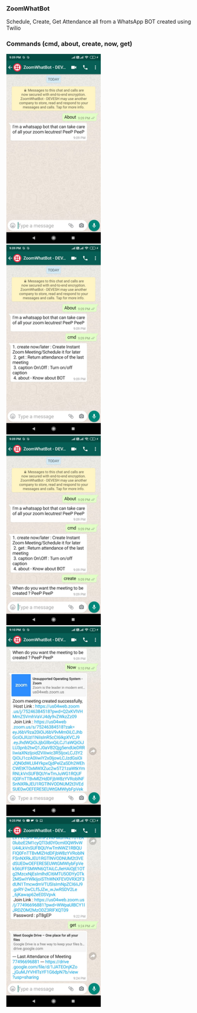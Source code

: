 ### ZoomWhatBot
Schedule, Create, Get Attendance all from a WhatsApp BOT created using Twilio

### Commands (cmd, about, create, now, get)

<p float="left">
  <img src="/ScreenShots/1.jpg" width="250" />
  &nbsp
  &nbsp
  &nbsp
  <img src="/ScreenShots/2.jpg" width="250" /> 
  &nbsp
  &nbsp
  &nbsp
  <img src="/ScreenShots/3.jpg" width="250" />
  &nbsp
  &nbsp
  &nbsp
  <img src="/ScreenShots/4.jpg" width="250" /> 
  &nbsp
  &nbsp
  &nbsp
  <img src="/ScreenShots/5.jpg" width="250" /> 
</p>
